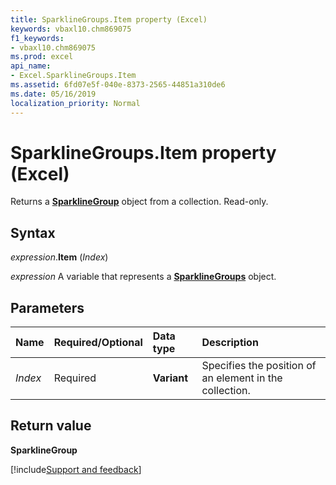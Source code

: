 ```yaml
---
title: SparklineGroups.Item property (Excel)
keywords: vbaxl10.chm869075
f1_keywords:
- vbaxl10.chm869075
ms.prod: excel
api_name:
- Excel.SparklineGroups.Item
ms.assetid: 6fd07e5f-040e-8373-2565-44851a310de6
ms.date: 05/16/2019
localization_priority: Normal
---
```



# SparklineGroups.Item property (Excel)

Returns a **[SparklineGroup](Excel.SparklineGroup.md)** object from a collection. Read-only.


## Syntax

_expression_.**Item** (_Index_)

_expression_ A variable that represents a **[SparklineGroups](Excel.SparklineGroups.md)** object.


## Parameters

|Name|Required/Optional|Data type|Description|
|:-----|:-----|:-----|:-----|
| _Index_|Required| **Variant**|Specifies the position of an element in the collection.|

## Return value

**SparklineGroup**




[!include[Support and feedback](~/includes/feedback-boilerplate.md)]